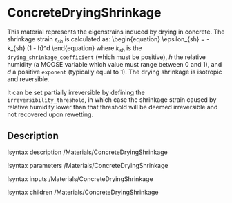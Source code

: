 # ConcreteDryingShrinkage

This material represents the eigenstrains induced by drying in concrete. The shrinkage strain $\epsilon_{sh}$ is calculated as:
\begin{equation}
\epsilon_{sh} = -k_{sh} (1 - h)^d
\end{equation}
where $k_{sh}$ is the `drying_shrinkage_coefficient` (which must be positive), $h$ the relative humidity (a MOOSE variable which value must range between 0 and 1), and $d$ a positive `exponent` (typically equal to 1). The drying shrinkage is isotropic and reversible.

It can be set partially irreversible by defining the `irreversibility_threshold`, in which case the shrinkage strain caused by relative humidity lower than that threshold will be deemed irreversible and not recovered upon rewetting.

## Description

!syntax description /Materials/ConcreteDryingShrinkage

!syntax parameters /Materials/ConcreteDryingShrinkage

!syntax inputs /Materials/ConcreteDryingShrinkage

!syntax children /Materials/ConcreteDryingShrinkage
